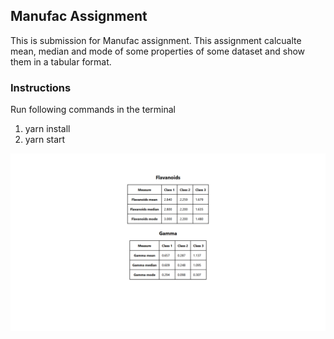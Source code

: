 ## Manufac Assignment

This is submission for Manufac assignment. This assignment calcualte mean, median and mode of some properties of some dataset and show them in a tabular format.

### Instructions

Run following commands in the terminal

1. yarn install
2. yarn start

![Screenshot](image.png)
